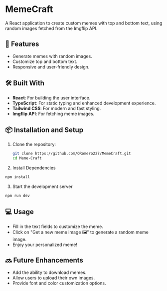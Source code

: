 # MemeCraft

A React application to create custom memes with top and bottom text, using random images fetched from the Imgflip API.

## 🌟 Features

- Generate memes with random images.
- Customize top and bottom text.
- Responsive and user-friendly design.

## 🛠️ Built With

- **React**: For building the user interface.
- **TypeScript**: For static typing and enhanced development experience.
- **Tailwind CSS**: For modern and fast styling.
- **Imgflip API**: For fetching meme images.

## 📦 Installation and Setup

1. Clone the repository:

   ```bash
   git clone https://github.com/ORomero227/MemeCraft.git
   cd Meme-Craft
   ```

2. Install Dependencies

  ```bash
  npm install
  ```

3. Start the development server

  ```bash
  npm run dev
  ```

## 💻 Usage

- Fill in the text fields to customize the meme.
- Click on "Get a new meme image 🖼️" to generate a random meme image.
- Enjoy your personalized meme!

## 🔜 Future Enhancements

- Add the ability to download memes.
- Allow users to upload their own images.
- Provide font and color customization options.
